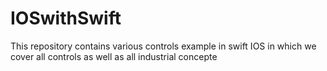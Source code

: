 # IOSwithSwift
This repository contains various controls example in swift IOS  in which we cover all controls as well as all industrial concepte
